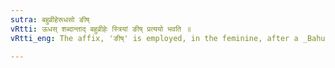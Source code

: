 ```yaml
---
sutra: बहुव्रीहेरूधसो ङीष्
vRtti: ऊधस् शब्दान्ताद् बहुव्रीहेः स्त्रियां ङीष् प्रत्ययो भवति ॥
vRtti_eng: The affix, 'ङीष्' is employed, in the feminine, after a _Bahuvrihi_ compound ending in the word _udhas_ 'an _udder_'.

---
```

